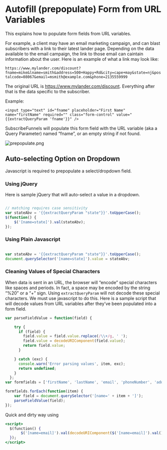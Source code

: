 # Autofill (prepopulate) Form from URL Variables

This explains how to populate form fields from URL variables.

For example, a client may have an email marketing campaign, and can blast subscribers with a link to their latest lander page. Depending on the data available to the email campaign, the link to those email can caintain information about the user. Here is an example of what a link may look like:

`https://www.mylander.com/discount?fname=mike&lname=smith&address=500+Happy+Rd&city=cape+may&state=nj&postalcode=08067&email=msmith@example.com&phone=2135559999`

The original URL is https://www.mylander.com/discount. Everything after that is the data specific to the subscriber.
 

Example:

`<input type="text" id="fname" placeholder="First Name" name="firstName" required="" class="form-control" value="{{extractQueryParam 'fname'}}" />`

SubscribeFunnels will populate this form field with the URL variable (aka a Query Parameter) named “fname”, or an empty string if not found.

![prepopulate.png](prepopulate.png)

## Auto-selecting Option on Dropdown

Javascript is required to prepopulate a select/dropdown field. 

### Using jQuery

Here is sample jQuery that will auto-select a value in a dropdown.

```jsx

// matching requires case sensitivity
var stateAbv = '{{extractQueryParam "state"}}'.toUpperCase();
$(function() {
    $('[name=state]').val(stateAbv);
});

```

### Using Plain Javascript

```jsx

var stateAbv = '{{extractQueryParam "state"}}'.toUpperCase();
document.querySelector('[name=state]').value = stateAbv;

```

### Cleaning Values of Special Characters

When data is sent in an URL, the browser will “encode” special characters like spaces and periods. In fact, a space may be encoded by the string “%20” or a “+” sign. Using `extractQueryParam` will not decode these special characters. We must use javascript to do this. Here is a sample script that will decode values from URL variables after they’ve been populated into a form field.

```jsx
var parseFieldValue = function(field) {

    try {
      if (field) {
        field.value = field.value.replace(/\\+/g, ' ');
        field.value = decodeURIComponent(field.value);
        return field.value;
      }

    } catch (exc) {
      console.warn('Error parsing values', item, exc);
      return undefined;
    }
  };
var formfields = ['firstName', 'lastName', 'email', 'phoneNumber', 'address1', 'city', 'zip'];

formfields.forEach(function(item) {
    var field = document.querySelector('[name=' + item + ']');
    parseFieldValue(field);
});

```

Quick and dirty way using

```jsx
<script>
  $(function() {
       $('[name=email]').val(decodeURIComponent($('[name=email]').val()));
  });
</script>
```
